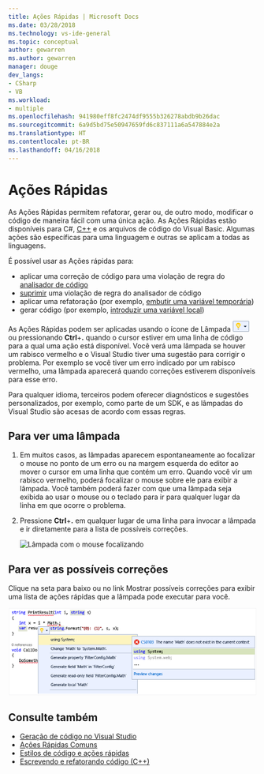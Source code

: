 ```yaml
---
title: Ações Rápidas | Microsoft Docs
ms.date: 03/28/2018
ms.technology: vs-ide-general
ms.topic: conceptual
author: gewarren
ms.author: gewarren
manager: douge
dev_langs:
- CSharp
- VB
ms.workload:
- multiple
ms.openlocfilehash: 941980eff8fc2474df9555b326278abdb9b26dac
ms.sourcegitcommit: 6a9d5bd75e50947659fd6c837111a6a547884e2a
ms.translationtype: HT
ms.contentlocale: pt-BR
ms.lasthandoff: 04/16/2018
---
```

# <a name="quick-actions"></a>Ações Rápidas

As Ações Rápidas permitem refatorar, gerar ou, de outro modo, modificar o código de maneira fácil com uma única ação. As Ações Rápidas estão disponíveis para C#, [C++](/cpp/ide/writing-and-refactoring-code-cpp) e os arquivos de código do Visual Basic. Algumas ações são específicas para uma linguagem e outras se aplicam a todas as linguagens.

É possível usar as Ações rápidas para:

- aplicar uma correção de código para uma violação de regra do [analisador de código](../code-quality/roslyn-analyzers-overview.md)
- [suprimir](../code-quality/use-roslyn-analyzers.md) uma violação de regra do analisador de código
- aplicar uma refatoração (por exemplo, [embutir uma variável temporária](../ide/reference/inline-temporary-variable.md))
- gerar código (por exemplo, [introduzir uma variável local](../ide/reference/introduce-local-variable.md))

As Ações Rápidas podem ser aplicadas usando o ícone de Lâmpada ![Ícone de lâmpada pequeno](media/vs2015_lightbulbsmall.png) ou pressionando **Ctrl**+**.** quando o cursor estiver em uma linha de código para a qual uma ação está disponível. Você verá uma lâmpada se houver um rabisco vermelho e o Visual Studio tiver uma sugestão para corrigir o problema. Por exemplo se você tiver um erro indicado por um rabisco vermelho, uma lâmpada aparecerá quando correções estiverem disponíveis para esse erro.

Para qualquer idioma, terceiros podem oferecer diagnósticos e sugestões personalizados, por exemplo, como parte de um SDK, e as lâmpadas do Visual Studio são acesas de acordo com essas regras.

## <a name="to-see-a-light-bulb"></a>Para ver uma lâmpada

1. Em muitos casos, as lâmpadas aparecem espontaneamente ao focalizar o mouse no ponto de um erro ou na margem esquerda do editor ao mover o cursor em uma linha que contém um erro. Quando você vir um rabisco vermelho, poderá focalizar o mouse sobre ele para exibir a lâmpada. Você também poderá fazer com que uma lâmpada seja exibida ao usar o mouse ou o teclado para ir para qualquer lugar da linha em que ocorre o problema.

1. Pressione **Ctrl**+**.** em qualquer lugar de uma linha para invocar a lâmpada e ir diretamente para a lista de possíveis correções.

   ![Lâmpada com o mouse focalizando](../ide/media/vs2015_lightbulb_hover.png)

## <a name="to-see-potential-fixes"></a>Para ver as possíveis correções

Clique na seta para baixo ou no link Mostrar possíveis correções para exibir uma lista de ações rápidas que a lâmpada pode executar para você.

![Lâmpada expandida](../ide/media/vs2015_lightbulb_hover_expanded.png)

## <a name="see-also"></a>Consulte também

- [Geração de código no Visual Studio](../ide/code-generation-in-visual-studio.md)
- [Ações Rápidas Comuns](../ide/common-quick-actions.md)
- [Estilos de código e ações rápidas](../ide/code-styles-and-quick-actions.md)
- [Escrevendo e refatorando código (C++)](/cpp/ide/writing-and-refactoring-code-cpp)